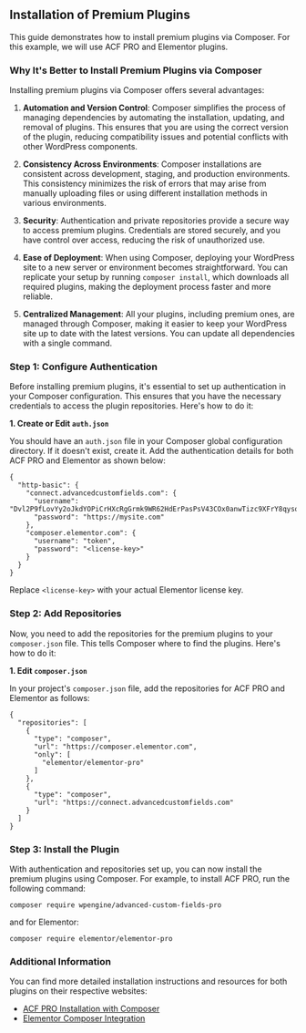 ## Installation of Premium Plugins

This guide demonstrates how to install premium plugins via Composer. For this example, we will use ACF PRO and Elementor plugins.

### Why It's Better to Install Premium Plugins via Composer

Installing premium plugins via Composer offers several advantages:

1. **Automation and Version Control**: Composer simplifies the process of managing dependencies by automating the installation, updating, and removal of plugins. This ensures that you are using the correct version of the plugin, reducing compatibility issues and potential conflicts with other WordPress components.

2. **Consistency Across Environments**: Composer installations are consistent across development, staging, and production environments. This consistency minimizes the risk of errors that may arise from manually uploading files or using different installation methods in various environments.

3. **Security**: Authentication and private repositories provide a secure way to access premium plugins. Credentials are stored securely, and you have control over access, reducing the risk of unauthorized use.

4. **Ease of Deployment**: When using Composer, deploying your WordPress site to a new server or environment becomes straightforward. You can replicate your setup by running `composer install`, which downloads all required plugins, making the deployment process faster and more reliable.

5. **Centralized Management**: All your plugins, including premium ones, are managed through Composer, making it easier to keep your WordPress site up to date with the latest versions. You can update all dependencies with a single command.


### Step 1: Configure Authentication

Before installing premium plugins, it's essential to set up authentication in your Composer configuration. This ensures that you have the necessary credentials to access the plugin repositories. Here's how to do it:

**1. Create or Edit `auth.json`**

You should have an `auth.json` file in your Composer global configuration directory. If it doesn't exist, create it. Add the authentication details for both ACF PRO and Elementor as shown below:

```shell
{
  "http-basic": {
    "connect.advancedcustomfields.com": {
      "username": "Dvl2P9fLovYy2oJkdYOPiCrHXcRgGrmk9WR62HdErPasPsV43COx0anwTizc9XFrY8qysqqZ",
      "password": "https://mysite.com"
    },
    "composer.elementor.com": {
      "username": "token",
      "password": "<license-key>"
    }
  }
}
```

Replace `<license-key>` with your actual Elementor license key.

### Step 2: Add Repositories

Now, you need to add the repositories for the premium plugins to your `composer.json` file. This tells Composer where to find the plugins. Here's how to do it:

**1. Edit `composer.json`**

In your project's `composer.json` file, add the repositories for ACF PRO and Elementor as follows:

```shell
{
  "repositories": [
    {
      "type": "composer",
      "url": "https://composer.elementor.com",
      "only": [
        "elementor/elementor-pro"
      ]
    },
    {
      "type": "composer",
      "url": "https://connect.advancedcustomfields.com"
    }
  ]
}
```

### Step 3: Install the Plugin

With authentication and repositories set up, you can now install the premium plugins using Composer. For example, to install ACF PRO, run the following command:

```shell
composer require wpengine/advanced-custom-fields-pro

```
and for Elementor:

```shell
composer require elementor/elementor-pro

```

### Additional Information

You can find more detailed installation instructions and resources for both plugins on their respective websites:

- [ACF PRO Installation with Composer](https://www.advancedcustomfields.com/resources/installing-acf-pro-with-composer/)
- [Elementor Composer Integration](https://developers.elementor.com/docs/cli/composer/)
